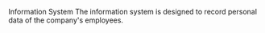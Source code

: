 Information System
The information system is designed to record personal data of the company's employees.